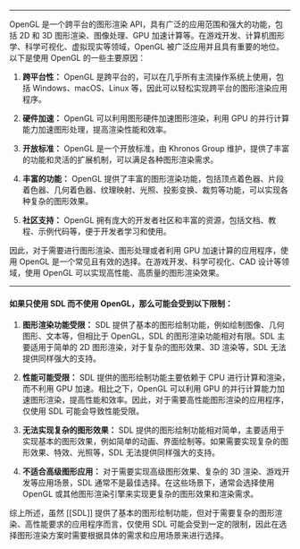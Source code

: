 
---
OpenGL 是一个跨平台的图形渲染 API，具有广泛的应用范围和强大的功能，包括 2D 和 3D 图形渲染、图像处理、GPU 加速计算等。在游戏开发、计算机图形学、科学可视化、虚拟现实等领域，OpenGL 被广泛应用并且具有重要的地位。以下是使用 OpenGL 的一些主要原因：

1. **跨平台性：** OpenGL 是跨平台的，可以在几乎所有主流操作系统上使用，包括 Windows、macOS、Linux 等，因此可以轻松实现跨平台的图形渲染应用程序。

2. **硬件加速：** OpenGL 可以利用图形硬件加速图形渲染，利用 GPU 的并行计算能力加速图形处理，提高渲染性能和效率。

3. **开放标准：** OpenGL 是一个开放标准，由 Khronos Group 维护，提供了丰富的功能和灵活的扩展机制，可以满足各种图形渲染需求。

4. **丰富的功能：** OpenGL 提供了丰富的图形渲染功能，包括顶点着色器、片段着色器、几何着色器、纹理映射、光照、投影变换、裁剪等功能，可以实现各种复杂的图形效果。

5. **社区支持：** OpenGL 拥有庞大的开发者社区和丰富的资源，包括文档、教程、示例代码等，便于开发者学习和使用。

因此，对于需要进行图形渲染、图形处理或者利用 GPU 加速计算的应用程序，使用 OpenGL 是一个常见且有效的选择。在游戏开发、科学可视化、CAD 设计等领域，使用 OpenGL 可以实现高性能、高质量的图形渲染效果。

---
#### 如果只使用 SDL 而不使用 OpenGL，那么可能会受到以下限制：

1. **图形渲染功能受限：** SDL 提供了基本的图形绘制功能，例如绘制图像、几何图形、文本等，但相比于 OpenGL，SDL 的图形渲染功能相对有限。SDL 主要适用于简单的 2D 图形渲染，对于复杂的图形效果、3D 渲染等，SDL 无法提供同样强大的支持。

2. **性能可能受限：** SDL 提供的图形绘制功能主要依赖于 CPU 进行计算和渲染，而不利用 GPU 加速。相比之下，OpenGL 可以利用 GPU 的并行计算能力加速图形渲染，提高性能和效率。因此，对于需要高性能图形渲染的应用程序，仅使用 SDL 可能会导致性能受限。

3. **无法实现复杂的图形效果：** SDL 提供的图形绘制功能相对简单，主要适用于实现基本的图形效果，例如简单的动画、界面绘制等。如果需要实现复杂的图形效果、特效、光照等，SDL 无法提供同样强大的支持。

4. **不适合高级图形应用：** 对于需要实现高级图形效果、复杂的 3D 渲染、游戏开发等应用场景，SDL 通常不是最佳选择。在这些场景下，通常会选择使用 OpenGL 或其他图形渲染引擎来实现更复杂的图形效果和渲染需求。

综上所述，虽然 [[SDL]] 提供了基本的图形绘制功能，但对于需要复杂的图形渲染、高性能要求的应用程序而言，仅使用 SDL 可能会受到一定的限制，因此在选择图形渲染方案时需要根据具体的需求和应用场景来进行选择。